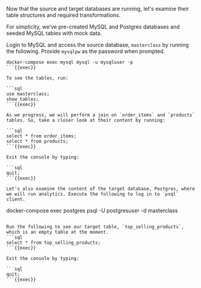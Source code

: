 Now that the source and target databases are running, let's examine their table structures and required transformations.

For simplicity, we've pre-created MySQL and Postgres databases and seeded MySQL tables with mock data.

Login to MySQL and access the source database, `masterclass` by running the following. Provide `mysqlpw` as the password when prompted.

```
docker-compose exec mysql mysql -u mysqluser -p
```{{exec}}

To see the tables, run:

```sql
use masterclass;
show tables;
```{{exec}}

As we progress, we will perform a join on `order_items` and `products` tables. So, take a closer look at their content by running:

```sql
select * from order_items;
select * from products;
```{{exec}}

Exit the console by typing:

```sql
quit;
```{{exec}}

Let's also examine the content of the target database, Postgres, where we will run analytics. Execute the following to log in to `psql` client.

```
docker-compose exec postgres psql -U postgresuser -d masterclass
```{{exec}}

Run the following to see our target table, `top_selling_products`, which is an empty table at the moment.
```sql
select * from top_selling_products;
```{{exec}}

Exit the console by typing:

```sql
quit;
```{{exec}}


